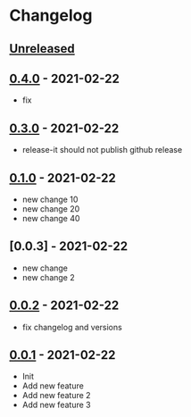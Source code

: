 # Changelog

## [Unreleased]

## [0.4.0] - 2021-02-22
- fix

## [0.3.0] - 2021-02-22
- release-it should not publish github release

## [0.1.0] - 2021-02-22
- new change 10
- new change 20
- new change 40

## [0.0.3] - 2021-02-22
- new change
- new change 2

## [0.0.2] - 2021-02-22
- fix changelog and versions

## [0.0.1] - 2021-02-22
- Init
- Add new feature
- Add new feature 2
- Add new feature 3

[Unreleased]: https://github.com/tokyodrift1993/testing-github-actions/compare/master...development
[0.0.1]: https://github.com/tokyodrift1993/testing-github-actions/compare/336a3ddd...v0.1.0
[0.0.2]: https://github.com/tokyodrift1993/testing-github-actions/compare/v0.0.1...v0.0.2
[0.0.2]: https://github.com/tokyodrift1993/testing-github-actions/compare/v0.0.2...v0.0.3
[0.1.0]: https://github.com/tokyodrift1993/testing-github-actions/compare/v0.0.3...v0.1.0
[0.3.0]: https://github.com/tokyodrift1993/testing-github-actions/compare/v0.2.0...v0.3.0
[0.4.0]: https://github.com/tokyodrift1993/testing-github-actions/compare/v0.3.0...v0.4.0
